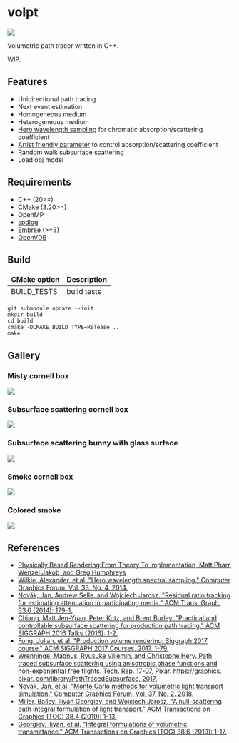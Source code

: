 # volpt

![](img/cornellbox_smoke.png)

Volumetric path tracer written in C++.

WIP.

## Features

* Unidirectional path tracing
* Next event estimation
* Homogeneous medium
* Heterogeneous medium
* [Hero wavelength sampling](https://doi.org/10.1145/3306346.3323025) for chromatic absorption/scattering coefficient
* [Artist friendly parameter](https://doi.org/10.1145/2897839.2927433) to control absorption/scattering coefficient
* Random walk subsurface scattering
* Load obj model

## Requirements

* C++ (20>=)
* CMake (3.20>=)
* OpenMP
* [spdlog](https://github.com/gabime/spdlog)
* [Embree](https://github.com/embree/embree) (>=3)
* [OpenVDB](https://www.openvdb.org/)

## Build

|CMake option|Description|
|:--|:--|
|BUILD_TESTS|build tests|

```
git submodule update --init
mkdir build
cd build
cmake -DCMAKE_BUILD_TYPE=Release ..
make
```

## Gallery

### Misty cornell box

![](img/CornellBox-Mist.png)

### Subsurface scattering cornell box

![](img/CornellBox_Homo.png)

### Subsurface scattering bunny with glass surface

![](img/sss_bunny.png)

### Smoke cornell box

![](img/cornellbox_smoke.png)

### Colored smoke

![](img/smoke_test.png)

## References

* [Physically Based Rendering:From Theory To Implementation, Matt Pharr, Wenzel Jakob, and Greg Humphreys](https://pbr-book.org/)
* [Wilkie, Alexander, et al. "Hero wavelength spectral sampling." Computer Graphics Forum. Vol. 33. No. 4. 2014.](https://doi.org/10.1111/cgf.12419)
* [Novák, Jan, Andrew Selle, and Wojciech Jarosz. "Residual ratio tracking for estimating attenuation in participating media." ACM Trans. Graph. 33.6 (2014): 179-1.](https://doi.org/10.1145/2661229.2661292)
* [Chiang, Matt Jen-Yuan, Peter Kutz, and Brent Burley. "Practical and controllable subsurface scattering for production path tracing." ACM SIGGRAPH 2016 Talks (2016): 1-2.](https://doi.org/10.1145/2897839.2927433)
* [Fong, Julian, et al. "Production volume rendering: Siggraph 2017 course." ACM SIGGRAPH 2017 Courses. 2017. 1-79.](https://doi.org/10.1145/3084873.3084907)
* [Wrenninge, Magnus, Ryusuke Villemin, and Christophe Hery. Path traced subsurface scattering using anisotropic phase functions and non-exponential free flights. Tech. Rep. 17-07, Pixar. https://graphics. pixar. com/library/PathTracedSubsurface, 2017.](https://graphics.pixar.com/library/PathTracedSubsurface/paper.pdf)
* [Novák, Jan, et al. "Monte Carlo methods for volumetric light transport simulation." Computer Graphics Forum. Vol. 37. No. 2. 2018.](https://doi.org/10.1111/cgf.13383)
* [Miller, Bailey, Iliyan Georgiev, and Wojciech Jarosz. "A null-scattering path integral formulation of light transport." ACM Transactions on Graphics (TOG) 38.4 (2019): 1-13.](https://doi.org/10.1145/3306346.3323025)
* [Georgiev, Iliyan, et al. "Integral formulations of volumetric transmittance." ACM Transactions on Graphics (TOG) 38.6 (2019): 1-17.](https://doi.org/10.1145/3355089.3356559)